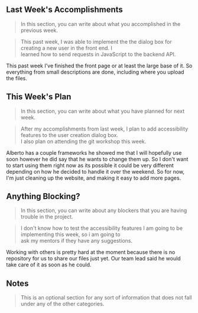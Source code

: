 ## Last Week's Accomplishments

> In this section, you can write about what you accomplished in the previous week.

> This past week, I was able to implement the the dialog box for creating a new user in the front end. I \
> learned how to send requests in JavaScript to the backend API.

This past week I've finished the front page or at least the large base of it. So everything from small descriptions are done, including where you upload the files. 

## This Week's Plan

> In this section, you can write about what you have planned for next week.

> After my accomplishments from last week, I plan to add accessibility features to the user creation dialog box. \
> I also plan on attending the git workshop this week.

Alberto has a couple frameworks he showed me that I will hopefully use soon however he did say that he wants to change them up. So I don't want to start using them right now as its possible it could be very different depending on how he decided to handle it over the weekend. So for now, I'm just cleaning up the website, and making it easy to add more pages.


## Anything Blocking?

> In this section, you can write about any blockers that you are having trouble in the project.

> I don't know how to test the accessibility features I am going to be implementing this week, so i am going to \
> ask my mentors if they have any suggestions.

Working with others is pretty hard at the moment because there is no repository for us to share our files just yet. Our team lead said he would take care of it as soon as he could.

## Notes

> This is an optional section for any sort of information that does not fall under any of the other categories.
